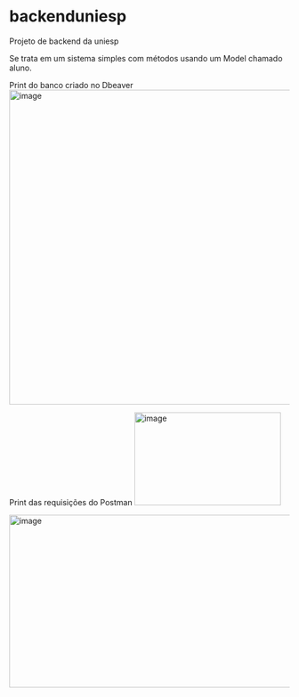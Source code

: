 # backenduniesp
Projeto de backend da uniesp

Se trata em um sistema simples com métodos usando um Model chamado aluno.

Print do banco criado no Dbeaver
<img width="1293" height="565" alt="image" src="https://github.com/user-attachments/assets/d220a22a-0fec-4614-ab57-0e7dd083de5a" />



Print das requisições do Postman
<img width="263" height="167" alt="image" src="https://github.com/user-attachments/assets/82583f9e-9d4e-44d2-8edf-25440f6d1160" />

<img width="848" height="310" alt="image" src="https://github.com/user-attachments/assets/b478f031-fbf8-4092-b105-bf5b31045502" />

